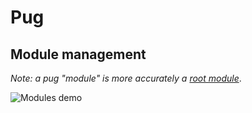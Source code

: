 # Pug

## Module management

*Note: a pug "module" is more accurately a [root module](https://developer.hashicorp.com/terraform/language/modules#the-root-module)*.

![Modules demo](https://vhs.charm.sh/vhs-3S1rr3069uuKKYVgjD8NtJ.gif)

